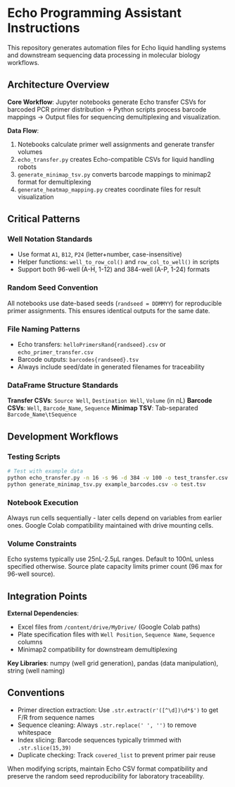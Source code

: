 # Echo Programming Assistant Instructions

This repository generates automation files for Echo liquid handling systems and downstream sequencing data processing in molecular biology workflows.

## Architecture Overview

**Core Workflow**: Jupyter notebooks generate Echo transfer CSVs for barcoded PCR primer distribution → Python scripts process barcode mappings → Output files for sequencing demultiplexing and visualization.

**Data Flow**:
1. Notebooks calculate primer well assignments and generate transfer volumes  
2. `echo_transfer.py` creates Echo-compatible CSVs for liquid handling robots
3. `generate_minimap_tsv.py` converts barcode mappings to minimap2 format for demultiplexing
4. `generate_heatmap_mapping.py` creates coordinate files for result visualization

## Critical Patterns

### Well Notation Standards
- Use format `A1`, `B12`, `P24` (letter+number, case-insensitive)  
- Helper functions: `well_to_row_col()` and `row_col_to_well()` in scripts
- Support both 96-well (A-H, 1-12) and 384-well (A-P, 1-24) formats

### Random Seed Convention
All notebooks use date-based seeds (`randseed = DDMMYY`) for reproducible primer assignments. This ensures identical outputs for the same date.

### File Naming Patterns
- Echo transfers: `helloPrimersRand{randseed}.csv` or `echo_primer_transfer.csv`
- Barcode outputs: `barcodes{randseed}.tsv`
- Always include seed/date in generated filenames for traceability

### DataFrame Structure Standards
**Transfer CSVs**: `Source Well`, `Destination Well`, `Volume` (in nL)
**Barcode CSVs**: `Well`, `Barcode_Name`, `Sequence`
**Minimap TSV**: Tab-separated `Barcode_Name\tSequence`

## Development Workflows

### Testing Scripts
```bash
# Test with example data
python echo_transfer.py -n 16 -s 96 -d 384 -v 100 -o test_transfer.csv
python generate_minimap_tsv.py example_barcodes.csv -o test.tsv
```

### Notebook Execution
Always run cells sequentially - later cells depend on variables from earlier ones. Google Colab compatibility maintained with drive mounting cells.

### Volume Constraints  
Echo systems typically use 25nL-2.5μL ranges. Default to 100nL unless specified otherwise. Source plate capacity limits primer count (96 max for 96-well source).

## Integration Points

**External Dependencies**:
- Excel files from `/content/drive/MyDrive/` (Google Colab paths)
- Plate specification files with `Well Position`, `Sequence Name`, `Sequence` columns
- Minimap2 compatibility for downstream demultiplexing

**Key Libraries**: numpy (well grid generation), pandas (data manipulation), string (well naming)

## Conventions

- Primer direction extraction: Use `.str.extract(r'([^\d])\d*$')` to get F/R from sequence names
- Sequence cleaning: Always `.str.replace(' ', '')` to remove whitespace  
- Index slicing: Barcode sequences typically trimmed with `.str.slice(15,39)`
- Duplicate checking: Track `covered_list` to prevent primer pair reuse

When modifying scripts, maintain Echo CSV format compatibility and preserve the random seed reproducibility for laboratory traceability.
